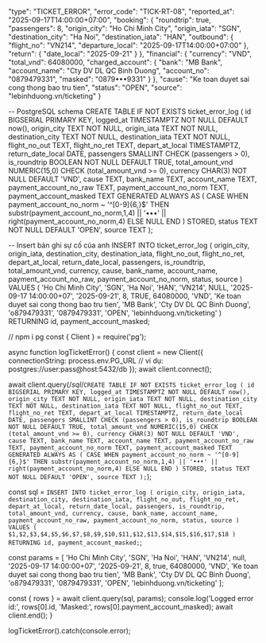 "type": "TICKET_ERROR",
  "error_code": "TICK-RT-08",
  "reported_at": "2025-09-17T14:00:00+07:00",
  "booking": {
    "roundtrip": true,
    "passengers": 8,
    "origin_city": "Ho Chi Minh City",
    "origin_iata": "SGN",
    "destination_city": "Ha Noi",
    "destination_iata": "HAN",
    "outbound": {
      "flight_no": "VN214",
      "departure_local": "2025-09-17T14:00:00+07:00"
    },
    "return": {
      "date_local": "2025-09-21"
    }
  },
  "financial": {
    "currency": "VND",
    "total_vnd": 64080000,
    "charged_account": {
      "bank": "MB Bank",
      "account_name": "Cty DV DL QC Binh Duong",
      "account_no": "0879479331",
      "masked": "0879•••9331"
    }
  },
  "cause": "Ke toan duyet sai cong thong bao tru tien",
  "status": "OPEN",
  "source": "lebinhduong.vn/ticketing"
}

-- PostgreSQL schema
CREATE TABLE IF NOT EXISTS ticket_error_log (
  id BIGSERIAL PRIMARY KEY,
  logged_at        TIMESTAMPTZ NOT NULL DEFAULT now(),
  origin_city      TEXT NOT NULL,
  origin_iata      TEXT NOT NULL,
  destination_city TEXT NOT NULL,
  destination_iata TEXT NOT NULL,
  flight_no_out    TEXT,
  flight_no_ret    TEXT,
  depart_at_local  TIMESTAMPTZ,
  return_date_local DATE,
  passengers       SMALLINT CHECK (passengers > 0),
  is_roundtrip     BOOLEAN NOT NULL DEFAULT TRUE,
  total_amount_vnd NUMERIC(15,0) CHECK (total_amount_vnd >= 0),
  currency         CHAR(3) NOT NULL DEFAULT 'VND',
  cause            TEXT,
  bank_name        TEXT,
  account_name     TEXT,
  payment_account_no_raw TEXT,
  payment_account_no_norm TEXT,
  payment_account_masked TEXT GENERATED ALWAYS AS (
    CASE
      WHEN payment_account_no_norm ~ '^[0-9]{6,}$'
      THEN substr(payment_account_no_norm,1,4) || '•••' || right(payment_account_no_norm,4)
      ELSE NULL
    END
  ) STORED,
  status           TEXT NOT NULL DEFAULT 'OPEN',
  source           TEXT
);

-- Insert bản ghi sự cố của anh
INSERT INTO ticket_error_log (
  origin_city, origin_iata, destination_city, destination_iata,
  flight_no_out, flight_no_ret, depart_at_local, return_date_local,
  passengers, is_roundtrip, total_amount_vnd, currency, cause,
  bank_name, account_name, payment_account_no_raw, payment_account_no_norm,
  status, source
) VALUES (
  'Ho Chi Minh City', 'SGN', 'Ha Noi', 'HAN',
  'VN214', NULL, '2025-09-17 14:00:00+07', '2025-09-21',
  8, TRUE, 64080000, 'VND', 'Ke toan duyet sai cong thong bao tru tien',
  'MB Bank', 'Cty DV DL QC Binh Duong', 'o879479331', '0879479331',
  'OPEN', 'lebinhduong.vn/ticketing'
)
RETURNING id, payment_account_masked;

// npm i pg
const { Client } = require('pg');

async function logTicketError() {
  const client = new Client({
    connectionString: process.env.PG_URL // ví dụ: postgres://user:pass@host:5432/db
  });
  await client.connect();

  await client.query(/*sql*/`
    CREATE TABLE IF NOT EXISTS ticket_error_log (
      id BIGSERIAL PRIMARY KEY,
      logged_at TIMESTAMPTZ NOT NULL DEFAULT now(),
      origin_city TEXT NOT NULL,
      origin_iata TEXT NOT NULL,
      destination_city TEXT NOT NULL,
      destination_iata TEXT NOT NULL,
      flight_no_out TEXT,
      flight_no_ret TEXT,
      depart_at_local TIMESTAMPTZ,
      return_date_local DATE,
      passengers SMALLINT CHECK (passengers > 0),
      is_roundtrip BOOLEAN NOT NULL DEFAULT TRUE,
      total_amount_vnd NUMERIC(15,0) CHECK (total_amount_vnd >= 0),
      currency CHAR(3) NOT NULL DEFAULT 'VND',
      cause TEXT,
      bank_name TEXT,
      account_name TEXT,
      payment_account_no_raw TEXT,
      payment_account_no_norm TEXT,
      payment_account_masked TEXT GENERATED ALWAYS AS (
        CASE
          WHEN payment_account_no_norm ~ '^[0-9]{6,}$'
          THEN substr(payment_account_no_norm,1,4) || '•••' || right(payment_account_no_norm,4)
          ELSE NULL
        END
      ) STORED,
      status TEXT NOT NULL DEFAULT 'OPEN',
      source TEXT
    );
  `);

  const sql = `
    INSERT INTO ticket_error_log (
      origin_city, origin_iata, destination_city, destination_iata,
      flight_no_out, flight_no_ret, depart_at_local, return_date_local,
      passengers, is_roundtrip, total_amount_vnd, currency, cause,
      bank_name, account_name, payment_account_no_raw, payment_account_no_norm,
      status, source
    ) VALUES (
      $1,$2,$3,$4,$5,$6,$7,$8,$9,$10,$11,$12,$13,$14,$15,$16,$17,$18
    ) RETURNING id, payment_account_masked;
  `;

  const params = [
    'Ho Chi Minh City', 'SGN', 'Ha Noi', 'HAN',
    'VN214', null, '2025-09-17 14:00:00+07', '2025-09-21',
    8, true, 64080000, 'VND', 'Ke toan duyet sai cong thong bao tru tien',
    'MB Bank', 'Cty DV DL QC Binh Duong', 'o879479331', '0879479331',
    'OPEN', 'lebinhduong.vn/ticketing'
  ];

  const { rows } = await client.query(sql, params);
  console.log('Logged error id:', rows[0].id, 'Masked:', rows[0].payment_account_masked);
  await client.end();
}

logTicketError().catch(console.error);
